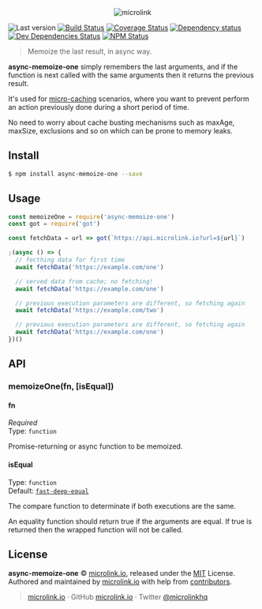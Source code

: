 <div align="center">
  <img src="https://cdn.microlink.io/logo/banner.png" alt="microlink">
</div>

![Last version](https://img.shields.io/github/tag/microlinkhq/aysnc-memoize-one.svg?style=flat-square)
[![Build Status](https://img.shields.io/travis/com/microlinkhq/aysnc-memoize-one/master.svg?style=flat-square)](https://travis-ci.com/microlinkhq/aysnc-memoize-one)
[![Coverage Status](https://img.shields.io/coveralls/microlinkhq/aysnc-memoize-one.svg?style=flat-square)](https://coveralls.io/github/microlinkhq/aysnc-memoize-one)
[![Dependency status](https://img.shields.io/david/microlinkhq/aysnc-memoize-one.svg?style=flat-square)](https://david-dm.org/microlinkhq/aysnc-memoize-one)
[![Dev Dependencies Status](https://img.shields.io/david/dev/microlinkhq/aysnc-memoize-one.svg?style=flat-square)](https://david-dm.org/microlinkhq/aysnc-memoize-one#info=devDependencies)
[![NPM Status](https://img.shields.io/npm/dm/aysnc-memoize-one.svg?style=flat-square)](https://www.npmjs.org/package/aysnc-memoize-one)

> Memoize the last result, in async way.

**async-memoize-one** simply remembers the last arguments, and if the function is next called with the same arguments then it returns the previous result.

It's used for [micro-caching](https://www.nginx.com/blog/benefits-of-microcaching-nginx/) scenarios, where you want to prevent perform an action previously done during a short period of time.

No need to worry about cache busting mechanisms such as maxAge, maxSize, exclusions and so on which can be prone to memory leaks.

## Install

```bash
$ npm install async-memoize-one --save
```

## Usage

```js
const memoizeOne = require('async-memoize-one')
const got = require('got')

const fetchData = url => got(`https://api.microlink.io?url=${url}`)

;(async () => {
  // fecthing data for first time
  await fetchData('https://example.com/one')

  // served data from cache; no fetching!
  await fetchData('https://example.com/one')

  // previous execution parameters are different, so fetching again
  await fetchData('https://example.com/two')

  // previous execution parameters are different, so fetching again
  await fetchData('https://example.com/one')
})()
```

## API

### memoizeOne(fn, [isEqual])

#### fn

*Required*<br>
Type: `function`

Promise-returning or async function to be memoized.

#### isEqual

Type: `function`<br>
Default: [`fast-deep-equal`](https://github.com/epoberezkin/fast-deep-equal)

The compare function to determinate if both executions are the same.

An equality function should return true if the arguments are equal. If true is returned then the wrapped function will not be called.

## License

**async-memoize-one** © [microlink.io](https://microlink.io), released under the [MIT](https://github.com/microlinkhq/async-memoize-one/blob/master/LICENSE.md) License.<br>
Authored and maintained by [microlink.io](https://microlink.io) with help from [contributors](https://github.com/microlinkhq/async-memoize-one/contributors).

> [microlink.io](https://microlink.io) · GitHub [microlink.io](https://github.com/microlinkhq) · Twitter [@microlinkhq](https://twitter.com/microlinkhq)
